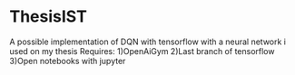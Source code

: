 # ThesisIST
A possible implementation of DQN with tensorflow with a neural network i used on my thesis
Requires: 
1)OpenAiGym
2)Last branch of tensorflow
3)Open notebooks with jupyter

